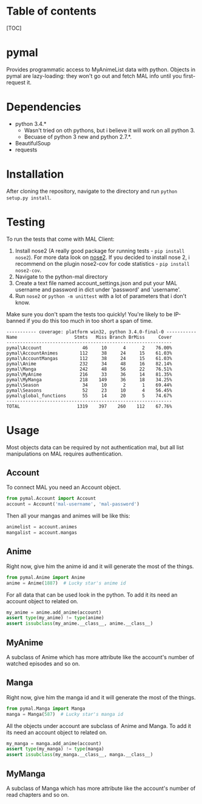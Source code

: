 Table of contents
=================
[TOC]

pymal
==========
Provides programmatic access to MyAnimeList data with python.
Objects in pymal are lazy-loading: they won't go out and fetch MAL info until you first-request it.

Dependencies
===========
* python 3.4.*
    - Wasn't tried on oth pythons, but i believe it will work on all python 3.
    - Becuase of python 3 new and python 2.7.*.
* BeautifulSoup
* requests

Installation
============
After cloning the repository, navigate to the directory and run `python setup.py install`.

Testing
=======
To run the tests that come with MAL Client:
1. Install nose2 (A really good package for running tests - `pip install nose2`). For more data look on [nose2](https://github.com/nose-devs/nose2 "nose2").
  If you decided to install nose 2, i recommend on the plugin nose2-cov for code statistics - `pip install nose2-cov`.
2. Navigate to the python-mal directory
3. Create a text file named account_settings.json and put your MAL username and password in dict under 'password' and 'username'.
4. Run `nose2` or `python -m unittest` with a lot of parameters that i don't know.

Make sure you don't spam the tests too quickly! You're likely to be IP-banned if you do this too much in too short a span of time.

    ----------- coverage: platform win32, python 3.4.0-final-0 -----------
    Name                     Stmts   Miss Branch BrMiss     Cover
    -------------------------------------------------------------
    pymal\Account               46     10      4      2    76.00%
    pymal\AccountAnimes        112     38     24     15    61.03%
    pymal\AccountMangas        112     38     24     15    61.03%
    pymal\Anime                232     34     48     16    82.14%
    pymal\Manga                242     48     56     22    76.51%
    pymal\MyAnime              216     33     36     14    81.35%
    pymal\MyManga              218    149     36     18    34.25%
    pymal\Season                34     10      2      1    69.44%
    pymal\Seasons               52     23     10      4    56.45%
    pymal\global_functions      55     14     20      5    74.67%
    -------------------------------------------------------------
    TOTAL                     1319    397    260    112    67.76%

Usage
=====
Most objects data can be required by not authentication mal, but all list manipulations on MAL requires authentication.

Account
------
To connect MAL you need an Account object.

``` python
from pymal.Account import Account
account = Account('mal-username', 'mal-password')
```

Then all your mangas and animes will be like this:

``` python
animelist = account.animes
mangalist = account.mangas
```

Anime
-----
Right now, give him the anime id and it will generate the most of the things.

``` python
from pymal.Anime import Anime
anime = Anime(1887)  # Lucky star's anime id
```

For all data that can be used look in the python.
To add it its need an account object to related on.

``` python
my_anime = anime.add_anime(account)
assert type(my_anime) != type(anime)
assert issubclass(my_anime.__class__, anime.__class__)
```

MyAnime
-------
A subclass of Anime which has more attribute like the account's number of watched episodes and so on.

Manga
-----
Right now, give him the manga id and it will generate the most of the things.

``` python
from pymal.Manga import Manga
manga = Manga(587)  # Lucky star's manga id
```

All the objects under account are subclass of Anime and Manga.
To add it its need an account object to related on.

``` python
my_manga = manga.add_anime(account)
assert type(my_manga) != type(manga)
assert issubclass(my_manga.__class__, manga.__class__)
```

MyManga
-------
A subclass of Manga which has more attribute like the account's number of read chapters and so on.